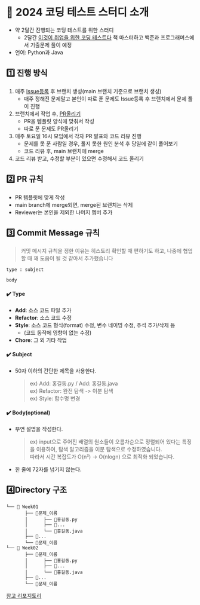 # :green_book: 2024 코딩 테스트 스터디 소개
* 약 2달간 진행되는 코딩 테스트를 위한 스터디
  - 2달간 [이것이 취업을 위한 코딩 테스트다](https://github.com/ndb796/python-for-coding-test) 책 마스터하고 백준과 프로그래머스에서 기출문제 풀이 예정
* 언어: Python과 Java

## :one: 진행 방식
1. 매주 [Issue등록](https://github.com/2024-coding-test-study/2024Study/issues) 후 브랜치 생성(main 브랜치 기준으로 브랜치 생성)   
   - 매주 정해진 문제말고 본인이 따로 푼 문제도 Issue등록 후 브랜치에서 문제 풀이 진행   
2. 브랜치에서 작업 후, [PR올리기](https://github.com/2024-coding-test-study/2024Study/pulls)
   - PR을 템플릿 양식에 맞춰서 작성
   - 따로 푼 문제도 PR올리기   
3. 매주 토요일 16시 모임에서 각자 PR 발표와 코드 리뷰 진행
   - 문제를 못 푼 사람일 경우, 풀지 못한 원인 분석 후 당일에 같이 풀어보기
   - 코드 리뷰 후, main 브랜치에 merge   
4. 코드 리뷰 받고, 수정할 부분이 있으면 수정해서 코드 올리기

## :two: PR 규칙
- PR 템플릿에 맞게 작성
- main branch에 merge되면, merge된 브랜치는 삭제
- Reviewer는 본인을 제외한 나머지 멤버 추가     

## :three: Commit Message 규칙
> 커밋 메시지 규칙을 정한 이유는 히스토리 확인할 때 편하기도 하고, 나중에 협업할 때 꽤 도움이 될 것 같아서 추가했습니다
```
type : subject

body
```
#### :heavy_check_mark: Type
- **Add**: 소스 코드 파일 추가
- **Refactor**: 소스 코드 수정
- **Style**: 소스 코드 형식(format) 수정, 변수 네이밍 수정, 주석 추가/삭제 등 
    - (코드 동작에 영향이 없는 수정)
- **Chore**: 그 외 기타 작업

#### :heavy_check_mark: Subject
- 50자 이하의 간단한 제목을 사용한다.
    > ex) Add: 홍길동.py / Add: 홍길동.java <br>
    > ex) Refactor: 완전 탐색 -> 이분 탐색 <br>
    > ex) Style: 함수명 변경

#### :heavy_check_mark: Body(optional)
- 부연 설명을 작성한다.
    > ex) input으로 주어진 배열의 원소들이 오름차순으로 정렬되어 있다는 특징을 이용하여, 탐색 알고리즘을 이분 탐색으로 수정하였습니다.    
    > 따라서 시간 복잡도가 O(n²) -> O(nlogn) 으로 최적화 되었습니다.
- 한 줄에 72자를 넘기지 않는다.


## :four:Directory 구조
```
└── 📂 Week01
       ├── 📂문제_이름
       │      ├── 💾홍길동.py
       │      ├── 💾...
       │      └── 💾홍길동.java
       ├── 📂...
       └── 📂문제_이름
└── 📂 Week02
       ├── 📂문제_이름
       │      ├── 💾홍길동.py
       │      ├── 💾...
       │      └── 💾홍길동.java
       ├── 📂...
       └── 📂문제_이름
```

[참고 리포지토리](https://github.com/Study-CodingTest/Study/blob/main/README.md)
